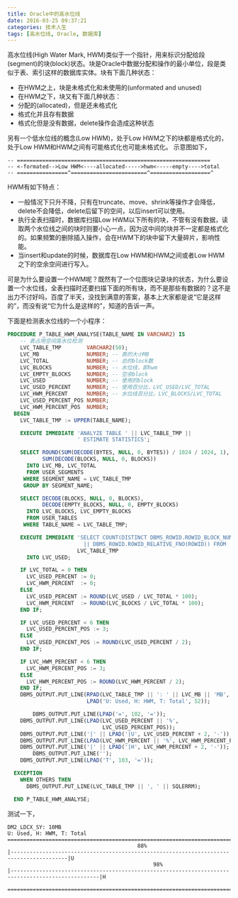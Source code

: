 ```yaml
---
title: Oracle中的高水位线
date: 2016-03-25 09:37:21
categories: 技术人生
tags: [高水位线, Oracle, 数据库]
---
```

高水位线(High Water Mark, HWM)类似于一个指针，用来标识分配给段(segment)的块(block)状态。块是Oracle中数据分配和操作的最小单位，段是类似于表、索引这样的数据库实体。块有下面几种状态：
- 在HWM之上，块是未格式化和未使用的(unformated and unused)
- 在HWM之下，块又有下面几种状态：
 - 分配的(allocated)，但是还未格式化
 - 格式化并且存有数据
 - 格式化但是没有数据，delete操作会造成这种状态

另有一个低水位线的概念(Low HWM)，处于Low HWM之下的块都是格式化的，处于Low HWM和HWM之间有可能格式化也可能未格式化。
示意图如下，
```
-- =============================================================
-- <-formated-->Low HWM<----allocated----->hwm<-----empty---->total
-- ================^========================^===================^
```
HWM有如下特点：

- 一般情况下只升不降，只有在truncate、move、shrink等操作才会降低，delete不会降低，delete后留下的空间，以后insert可以使用。
- 执行全表扫描时，数据库扫描Low HWM以下所有的块，不管有没有数据，读取两个水位线之间的块时则要小心一点，因为这中间的块并不一定都是格式化的。如果频繁的删除插入操作，会在HWM下的块中留下大量碎片，影响性能。
- 当insert和update的时候，数据库在Low HWM和HWM之间或者Low HWM之下的空余空间进行写入。


可是为什么要设置一个HWM呢？既然有了一个位图块记录块的状态，为什么要设置一个水位线，全表扫描时还要扫描下面的所有块，而不是那些有数据的？这不是出力不讨好吗，百度了半天，没找到满意的答案，基本上大家都是说“它是这样的”，而没有说“它为什么是这样的”，知道的告诉一声。

下面是检测表水位线的一个小程序：
```sql
PROCEDURE P_TABLE_HWM_ANALYSE(TABLE_NAME IN VARCHAR2) IS
    -- 表占用空间高水位检测
    LVC_TABLE_TMP        VARCHAR2(50);
    LVC_MB               NUMBER; -- 表的大小MB
    LVC_TOTAL            NUMBER; -- 总的block数
    LVC_BLOCKS           NUMBER; -- 水位线，即hwm
    LVC_EMPTY_BLOCKS     NUMBER; -- 空余block
    LVC_USED             NUMBER; -- 使用的block
    LVC_USED_PERCENT     NUMBER; -- 使用百分比，LVC_USED/LVC_TOTAL
    LVC_HWM_PERCENT      NUMBER; -- 水位线百分比，LVC_BLOCKS/LVC_TOTAL
    LVC_USED_PERCENT_POS NUMBER;
    LVC_HWM_PERCENT_POS  NUMBER;
  BEGIN
    LVC_TABLE_TMP := UPPER(TABLE_NAME);

    EXECUTE IMMEDIATE 'ANALYZE TABLE ' || LVC_TABLE_TMP ||
                      ' ESTIMATE STATISTICS';

    SELECT ROUND(SUM(DECODE(BYTES, NULL, 0, BYTES)) / 1024 / 1024, 1),
           SUM(DECODE(BLOCKS, NULL, 0, BLOCKS))
      INTO LVC_MB, LVC_TOTAL
      FROM USER_SEGMENTS
     WHERE SEGMENT_NAME = LVC_TABLE_TMP
     GROUP BY SEGMENT_NAME;

    SELECT DECODE(BLOCKS, NULL, 0, BLOCKS),
           DECODE(EMPTY_BLOCKS, NULL, 0, EMPTY_BLOCKS)
      INTO LVC_BLOCKS, LVC_EMPTY_BLOCKS
      FROM USER_TABLES
     WHERE TABLE_NAME = LVC_TABLE_TMP;

    EXECUTE IMMEDIATE 'SELECT COUNT(DISTINCT DBMS_ROWID.ROWID_BLOCK_NUMBER(ROWID)
                        || DBMS_ROWID.ROWID_RELATIVE_FNO(ROWID)) FROM ' ||
                      LVC_TABLE_TMP
      INTO LVC_USED;

    IF LVC_TOTAL = 0 THEN
      LVC_USED_PERCENT := 0;
      LVC_HWM_PERCENT  := 0;
    ELSE
      LVC_USED_PERCENT := ROUND(LVC_USED / LVC_TOTAL * 100);
      LVC_HWM_PERCENT  := ROUND(LVC_BLOCKS / LVC_TOTAL * 100);
    END IF;

    IF LVC_USED_PERCENT < 6 THEN
      LVC_USED_PERCENT_POS := 3;
    ELSE
      LVC_USED_PERCENT_POS := ROUND(LVC_USED_PERCENT / 2);
    END IF;

    IF LVC_HWM_PERCENT < 6 THEN
      LVC_HWM_PERCENT_POS := 3;
    ELSE
      LVC_HWM_PERCENT_POS := ROUND(LVC_HWM_PERCENT / 2);
    END IF;
    DBMS_OUTPUT.PUT_LINE(RPAD(LVC_TABLE_TMP || ': ' || LVC_MB || 'MB', 50) ||
                         LPAD('U: Used, H: HWM, T: Total', 52));

		DBMS_OUTPUT.PUT_LINE(LPAD('=', 102, '='));
    DBMS_OUTPUT.PUT_LINE(LPAD(LVC_USED_PERCENT || '%',
                              LVC_USED_PERCENT_POS));
    DBMS_OUTPUT.PUT_LINE('|' || LPAD('|U', LVC_USED_PERCENT + 2, '-'));
    DBMS_OUTPUT.PUT_LINE(LPAD(LVC_HWM_PERCENT || '%', LVC_HWM_PERCENT_POS));
    DBMS_OUTPUT.PUT_LINE('|' || LPAD('|H', LVC_HWM_PERCENT + 2, '-'));
		DBMS_OUTPUT.PUT_LINE('');
    DBMS_OUTPUT.PUT_LINE(LPAD('T', 103, '='));

  EXCEPTION
    WHEN OTHERS THEN
      DBMS_OUTPUT.PUT_LINE(LVC_TABLE_TMP || ', ' || SQLERRM);

  END P_TABLE_HWM_ANALYSE;
```

测试一下，
```
DM2_LDCX_SY: 10MB                                                            U: Used, H: HWM, T: Total
======================================================================================================
                                         88%
|----------------------------------------------------------------------------------------|U
                                              98%
|--------------------------------------------------------------------------------------------------|H

======================================================================================================T
```
